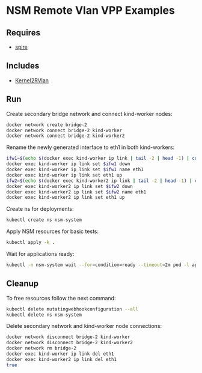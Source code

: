 # NSM Remote Vlan VPP Examples

## Requires

- [spire](../spire)

## Includes

- [Kernel2RVlan](../use-cases/Kernel2RVlan)

## Run

Create secondary bridge network and connect kind-worker nodes:

```bash
docker network create bridge-2
docker network connect bridge-2 kind-worker
docker network connect bridge-2 kind-worker2
```

Rename the newly generated interface to eth1 in both kind-workers:

```bash
ifw1=$(echo $(docker exec kind-worker ip link | tail -2 | head -1) | cut -f1 -d"@" | cut -f2 -d" ")
docker exec kind-worker ip link set $ifw1 down
docker exec kind-worker ip link set $ifw1 name eth1
docker exec kind-worker ip link set eth1 up
ifw2=$(echo $(docker exec kind-worker2 ip link | tail -2 | head -1) | cut -f1 -d"@" | cut -f2 -d" ")
docker exec kind-worker2 ip link set $ifw2 down
docker exec kind-worker2 ip link set $ifw2 name eth1
docker exec kind-worker2 ip link set eth1 up
```

Create ns for deployments:

```bash
kubectl create ns nsm-system
```

Apply NSM resources for basic tests:

```bash
kubectl apply -k .
```

Wait for applications ready:

```bash
kubectl -n nsm-system wait --for=condition=ready --timeout=2m pod -l app=nse-remote-vlan
```

## Cleanup

To free resources follow the next command:

```bash
kubectl delete mutatingwebhookconfiguration --all
kubectl delete ns nsm-system
```

Delete secondary network and kind-worker node connections:

```bash
docker network disconnect bridge-2 kind-worker
docker network disconnect bridge-2 kind-worker2
docker network rm bridge-2
docker exec kind-worker ip link del eth1
docker exec kind-worker2 ip link del eth1
true
```
